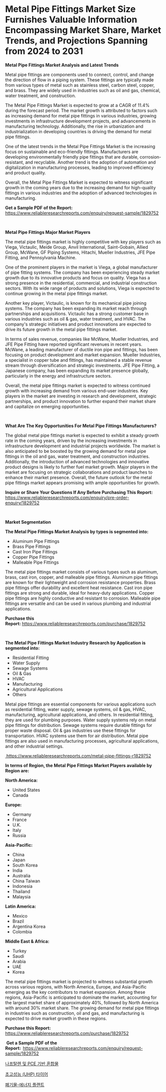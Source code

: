 <p><h1>Metal Pipe Fittings Market Size Furnishes Valuable Information Encompassing Market Share, Market Trends, and Projections Spanning from 2024 to 2031</h1></p><p><strong>Metal Pipe Fittings Market Analysis and Latest Trends</strong></p>
<p><p>Metal pipe fittings are components used to connect, control, and change the direction of flow in a piping system. These fittings are typically made from various types of metal such as stainless steel, carbon steel, copper, and brass. They are widely used in industries such as oil and gas, chemical, water treatment, and construction.</p><p>The Metal Pipe Fittings Market is expected to grow at a CAGR of 11.4% during the forecast period. The market growth is attributed to factors such as increasing demand for metal pipe fittings in various industries, growing investments in infrastructure development projects, and advancements in manufacturing technology. Additionally, the rise in urbanization and industrialization in developing countries is driving the demand for metal pipe fittings.</p><p>One of the latest trends in the Metal Pipe Fittings Market is the increasing focus on sustainable and eco-friendly fittings. Manufacturers are developing environmentally friendly pipe fittings that are durable, corrosion-resistant, and recyclable. Another trend is the adoption of automation and digitalization in manufacturing processes, leading to improved efficiency and product quality.</p><p>Overall, the Metal Pipe Fittings Market is expected to witness significant growth in the coming years due to the increasing demand for high-quality fittings in various industries and the adoption of advanced technologies in manufacturing.</p></p>
<p><strong>Get a Sample PDF of the Report:&nbsp;</strong> <a href="https://www.reliableresearchreports.com/enquiry/request-sample/1829752">https://www.reliableresearchreports.com/enquiry/request-sample/1829752</a></p>
<p>&nbsp;</p>
<p><strong>Metal Pipe Fittings Major Market Players</strong></p>
<p><p>The metal pipe fittings market is highly competitive with key players such as Viega, Victaulic, Meide Group, Anvil International, Saint-Gobain, Allied Group, McWane, GF Piping Systems, Hitachi, Mueller Industries, JFE Pipe Fitting, and Pennsylvania Machine. </p><p>One of the prominent players in the market is Viega, a global manufacturer of pipe fitting systems. The company has been experiencing steady market growth due to its innovative products and focus on quality. Viega has a strong presence in the residential, commercial, and industrial construction sectors. With its wide range of products and solutions, Viega is expected to continue growing in the metal pipe fittings market.</p><p>Another key player, Victaulic, is known for its mechanical pipe joining systems. The company has been expanding its market reach through partnerships and acquisitions. Victaulic has a strong customer base in various industries such as oil & gas, water treatment, and HVAC. The company's strategic initiatives and product innovations are expected to drive its future growth in the metal pipe fittings market.</p><p>In terms of sales revenue, companies like McWane, Mueller Industries, and JFE Pipe Fitting have reported significant revenues in recent years. McWane, a leading manufacturer of ductile iron pipe and fittings, has been focusing on product development and market expansion. Mueller Industries, a specialist in copper tube and fittings, has maintained a stable revenue stream through diversification and strategic investments. JFE Pipe Fitting, a Japanese company, has been expanding its market presence globally, particularly in the energy and infrastructure sectors.</p><p>Overall, the metal pipe fittings market is expected to witness continued growth with increasing demand from various end-user industries. Key players in the market are investing in research and development, strategic partnerships, and product innovation to further expand their market share and capitalize on emerging opportunities.</p></p>
<p>&nbsp;</p>
<p><strong>What Are The Key Opportunities For Metal Pipe Fittings Manufacturers?</strong></p>
<p><p>The global metal pipe fittings market is expected to exhibit a steady growth rate in the coming years, driven by the increasing investments in infrastructure development and industrial projects worldwide. The market is also anticipated to be boosted by the growing demand for metal pipe fittings in the oil and gas, water treatment, and construction industries. Additionally, the introduction of advanced technologies and innovative product designs is likely to further fuel market growth. Major players in the market are focusing on strategic collaborations and product launches to enhance their market presence. Overall, the future outlook for the metal pipe fittings market appears promising with ample opportunities for growth.</p></p>
<p><strong>Inquire or Share Your Questions If Any Before Purchasing This Report:</strong> <a href="https://www.reliableresearchreports.com/enquiry/pre-order-enquiry/1829752">https://www.reliableresearchreports.com/enquiry/pre-order-enquiry/1829752</a></p>
<p>&nbsp;</p>
<p><strong>Market Segmentation</strong></p>
<p><strong>The Metal Pipe Fittings Market Analysis by types is segmented into:</strong></p>
<p><ul><li>Aluminum Pipe Fittings</li><li>Brass Pipe Fittings</li><li>Cast Iron Pipe Fittings</li><li>Copper Pipe Fittings</li><li>Malleable Pipe Fittings</li></ul></p>
<p><p>The metal pipe fittings market consists of various types such as aluminum, brass, cast iron, copper, and malleable pipe fittings. Aluminum pipe fittings are known for their lightweight and corrosion resistance properties. Brass pipe fittings offer durability and excellent heat resistance. Cast iron pipe fittings are strong and durable, ideal for heavy-duty applications. Copper pipe fittings are highly conductive and resistant to corrosion. Malleable pipe fittings are versatile and can be used in various plumbing and industrial applications.</p></p>
<p><strong>Purchase this Report:&nbsp;</strong><a href="https://www.reliableresearchreports.com/purchase/1829752">https://www.reliableresearchreports.com/purchase/1829752</a></p>
<p>&nbsp;</p>
<p><strong>The Metal Pipe Fittings Market Industry Research by Application is segmented into:</strong></p>
<p><ul><li>Residential Fitting</li><li>Water Supply</li><li>Sewage Systems</li><li>Oil & Gas</li><li>HVAC</li><li>Manufacturing</li><li>Agricultural Applications</li><li>Others</li></ul></p>
<p><p>Metal pipe fittings are essential components for various applications such as residential fitting, water supply, sewage systems, oil & gas, HVAC, manufacturing, agricultural applications, and others. In residential fitting, they are used for plumbing purposes. Water supply systems rely on metal pipe fittings for distribution. Sewage systems require durable fittings for proper waste disposal. Oil & gas industries use these fittings for transportation. HVAC systems use them for air distribution. Metal pipe fittings are also used in manufacturing processes, agricultural applications, and other industrial settings.</p></p>
<p><a href="https://www.reliableresearchreports.com/metal-pipe-fittings-r1829752">&nbsp;https://www.reliableresearchreports.com/metal-pipe-fittings-r1829752</a></p>
<p><strong>In terms of Region, the Metal Pipe Fittings Market Players available by Region are:</strong></p>
<p>
    <p> <strong> North America: </strong>
        <ul>
            <li>United States</li>
            <li>Canada</li>
        </ul>
        </p> 
    <p> <strong> Europe: </strong>
        <ul>
            <li>Germany</li>
            <li>France</li>
            <li>U.K.</li>
            <li>Italy</li>
            <li>Russia</li>
        </ul>
        </p> 
    <p> <strong> Asia-Pacific: </strong>
        <ul>
            <li>China</li>
            <li>Japan</li>
            <li>South Korea</li>
            <li>India</li>
            <li>Australia</li>
            <li>China Taiwan</li>
            <li>Indonesia</li>
            <li>Thailand</li>
            <li>Malaysia</li>
        </ul>
        </p> 
    <p> <strong> Latin America: </strong>
        <ul>
            <li>Mexico</li>
            <li>Brazil</li>
            <li>Argentina Korea</li>
            <li>Colombia</li>
        </ul>
        </p> 
    <p> <strong> Middle East & Africa: </strong>
        <ul>
            <li>Turkey</li>
            <li>Saudi</li>
            <li>Arabia</li>
            <li>UAE</li>
            <li>Korea</li>
        </ul>
    </p>
    </p>
<p><p>The metal pipe fittings market is projected to witness substantial growth across various regions, with North America, Europe, and Asia-Pacific emerging as the key contributors to market expansion. Among these regions, Asia-Pacific is anticipated to dominate the market, accounting for the largest market share of approximately 40%, followed by North America with around 30% market share. The growing demand for metal pipe fittings in industries such as construction, oil and gas, and manufacturing is expected to drive market growth in these regions.</p></p>
<p><strong>Purchase this Report: </strong><a href="https://www.reliableresearchreports.com/purchase/1829752">https://www.reliableresearchreports.com/purchase/1829752</a></p>
<p>&nbsp;<strong>Get a Sample PDF of the Report:&nbsp;&nbsp;</strong><a href="https://www.reliableresearchreports.com/enquiry/request-sample/1829752">https://www.reliableresearchreports.com/enquiry/request-sample/1829752</a></p>
<p><strong></strong></p>
<p><p><a href="https://medium.com/@jonatanjast1928/%EB%82%98%ED%94%84%ED%83%88%EB%A0%8C-%EB%B0%8F-pce-%EA%B8%B0%EB%B0%98-%ED%98%BC%ED%95%A9%EC%A0%9C-%EC%8B%9C%EC%9E%A5-%EA%B7%9C%EB%AA%A8-%EC%A0%90%EC%9C%A0%EC%9C%A8-%EB%B0%8F-%EC%B6%94%EC%9D%B4-%EB%B6%84%EC%84%9D-%EB%B3%B4%EA%B3%A0%EC%84%9C-81c261dcc648">나프탈렌 및 PCE 기반 혼합물</a></p><p><a href="https://medium.com/@jonatanjast1928/%EA%B8%80%EB%A1%9C%EB%B2%8C-%EC%B4%88%EA%B3%A0%EC%84%B1%EB%8A%A5-%ED%83%80%EC%9D%B4%EC%96%B4-%EC%8B%9C%EC%9E%A5-%EA%B7%9C%EB%AA%A8%EB%8A%94-%EC%82%B0%EC%97%85-%EC%A0%84%EB%A7%9D%EC%97%90-%EB%94%B0%EB%A5%B4%EB%A9%B4-2024%EB%85%84%EB%B6%80%ED%84%B0-2031%EB%85%84%EA%B9%8C%EC%A7%80-%EC%95%BD-%EC%9D%98-%EC%97%B0%ED%8F%89%EA%B7%A0-%EC%84%B1%EC%9E%A5%EB%A5%A0-cagr-%EC%9D%84-%EA%B2%BD%ED%97%98%ED%95%A0-%EA%B2%83%EC%9C%BC%EB%A1%9C-%EC%98%88%EC%83%81%EB%90%A9%EB%8B%88%EB%8B%A4-7b47a718f7eb">초고성능 (UHP) 타이어</a></p><p><a href="https://medium.com/@jonatanjast1928/%ED%8F%90%EA%B8%B0%EB%AC%BC-%EC%97%90%EB%84%88%EC%A7%80-%EB%B0%9C%EC%A0%84%EC%86%8C-%EC%82%B0%EC%97%85%EC%97%90-%EB%8C%80%ED%95%9C-%ED%86%B5%EC%B0%B0%EB%A0%A5-2031%EB%85%84%EA%B9%8C%EC%A7%80%EC%9D%98-%EC%8B%9C%EC%9E%A5-%EC%9E%AC%EC%A0%95-%EC%83%81%ED%83%9C-%EC%8B%9C%EC%9E%A5-%EA%B7%9C%EB%AA%A8-%EB%B0%8F-%EC%88%98%EC%9D%B5-%EB%B6%84%EC%84%9D-5a9c17ae394c">폐기물-에너지 플랜트</a></p></p>